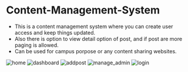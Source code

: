 # Content-Management-System

- This is a content management system where you can create user access and keep things updated.
- Also there is option to view detail option of post, and if post are more paging is allowed. 
- Can be used for campus porpose or any content sharing websites. 



![home](https://user-images.githubusercontent.com/49112512/112209816-e8b5f800-8c3f-11eb-8d3b-8faf4f9766e8.png)
![dashboard](https://user-images.githubusercontent.com/49112512/112209812-e784cb00-8c3f-11eb-97e6-f959d3f22e7b.png)
![addpost](https://user-images.githubusercontent.com/49112512/112209811-e5227100-8c3f-11eb-838e-787e3d746aac.png)
![manage_admin](https://user-images.githubusercontent.com/49112512/112209777-dd62cc80-8c3f-11eb-81a1-d50b03747abd.png)
![login](https://user-images.githubusercontent.com/49112512/112209826-ed7aac00-8c3f-11eb-82bb-b24ac771a74c.png)

